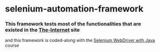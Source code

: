 # selenium-automation-framework

### This framework tests most of the functionalities that are existed in the [The-Internet](https://the-internet.herokuapp.com/) site
and this framework is coded-along with the [Selenium WebDriver with Java](https://testautomationu.applitools.com/selenium-webdriver-tutorial-java/) course
